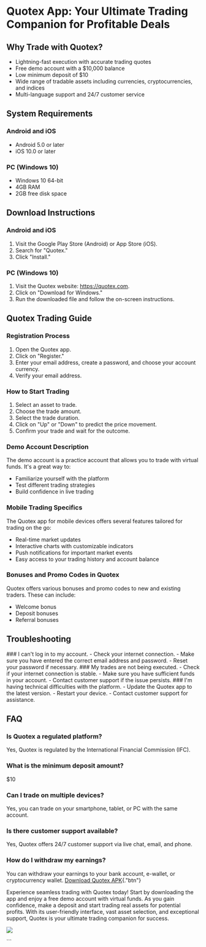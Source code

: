 # Quotex App: Your Ultimate Trading Companion for Profitable Deals

## Why Trade with Quotex?

-   Lightning-fast execution with accurate trading quotes
-   Free demo account with a \$10,000 balance
-   Low minimum deposit of \$10
-   Wide range of tradable assets including currencies,
    cryptocurrencies, and indices
-   Multi-language support and 24/7 customer service

## System Requirements

### Android and iOS

-   Android 5.0 or later
-   iOS 10.0 or later

### PC (Windows 10)

-   Windows 10 64-bit
-   4GB RAM
-   2GB free disk space

## Download Instructions

### Android and iOS

1.  Visit the Google Play Store (Android) or App Store (iOS).
2.  Search for "Quotex."
3.  Click "Install."

### PC (Windows 10)

1.  Visit the Quotex website: https://quotex.com.
2.  Click on "Download for Windows."
3.  Run the downloaded file and follow the on-screen instructions.

## Quotex Trading Guide

### Registration Process

1.  Open the Quotex app.
2.  Click on "Register."
3.  Enter your email address, create a password, and choose your account
    currency.
4.  Verify your email address.

### How to Start Trading

1.  Select an asset to trade.
2.  Choose the trade amount.
3.  Select the trade duration.
4.  Click on "Up" or "Down" to predict the price movement.
5.  Confirm your trade and wait for the outcome.

### Demo Account Description

The demo account is a practice account that allows you to trade with
virtual funds. It\'s a great way to:

-   Familiarize yourself with the platform
-   Test different trading strategies
-   Build confidence in live trading

### Mobile Trading Specifics

The Quotex app for mobile devices offers several features tailored for
trading on the go:

-   Real-time market updates
-   Interactive charts with customizable indicators
-   Push notifications for important market events
-   Easy access to your trading history and account balance

### Bonuses and Promo Codes in Quotex

Quotex offers various bonuses and promo codes to new and existing
traders. These can include:

-   Welcome bonus
-   Deposit bonuses
-   Referral bonuses

## Troubleshooting

\### I can\'t log in to my account. - Check your internet connection. -
Make sure you have entered the correct email address and password. -
Reset your password if necessary. \### My trades are not being
executed. - Check if your internet connection is stable. - Make sure you
have sufficient funds in your account. - Contact customer support if the
issue persists. \### I\'m having technical difficulties with the
platform. - Update the Quotex app to the latest version. - Restart your
device. - Contact customer support for assistance.

## FAQ

### Is Quotex a regulated platform?

Yes, Quotex is regulated by the International Financial Commission
(IFC).

### What is the minimum deposit amount?

\$10

### Can I trade on multiple devices?

Yes, you can trade on your smartphone, tablet, or PC with the same
account.

### Is there customer support available?

Yes, Quotex offers 24/7 customer support via live chat, email, and
phone.

### How do I withdraw my earnings?

You can withdraw your earnings to your bank account, e-wallet, or
cryptocurrency wallet. [Download Quotex
APK](\%22https://traff.sbs/quotexonelink\%22){."btn"}

Experience seamless trading with Quotex today! Start by downloading the
app and enjoy a free demo account with virtual funds. As you gain
confidence, make a deposit and start trading real assets for potential
profits. With its user-friendly interface, vast asset selection, and
exceptional support, Quotex is your ultimate trading companion for
success.

[![](https://static.quotex.io/files/5_en/300_250.jpg)](https://traff.sbs/brokerqxsignupf)

\`\`\`

